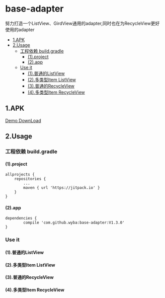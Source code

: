 # base-adapter

努力打造一个ListView、GirdView通用的adapter,同时也在为RecycleView更好使用的adapter

* [1.APK](#1apk)
* [2.Usage](#2usage)
    * [工程依赖 build.gradle](#工程依赖-buildgradle)
        * [(1).project](#1project)
        * [(2).app](#2app)
    * [Use it](#use-it)
        * [(1).普通的ListView]()
        * [(2).多类型Item ListView]()
        * [(3).普通的RecycleView]()
        * [(4).多类型Item RecycleView]()

 ## 1.APK
 
 [Demo DownLoad](/app/release/app-release.apk)
        
## 2.Usage

### 工程依赖 build.gradle

#### (1).project

    allprojects {
		repositories {
			...
			maven { url 'https://jitpack.io' }
		}
	}

#### (2).app

	dependencies {
	        compile 'com.github.wyba:base-adapter:V1.3.0'
	}

### Use it

#### (1).普通的ListView

#### (2).多类型Item ListView

#### (3).普通的RecycleView

#### (4).多类型Item RecycleView

